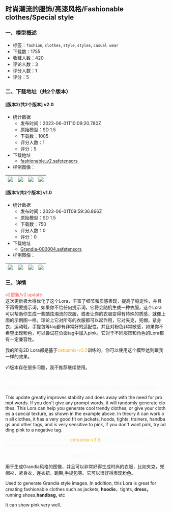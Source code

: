## 时尚潮流的服饰/亮漆风格/Fashionable clothes/Special style
### 一、模型概述

- 标签：`fashion`, `clothes`, `style`, `styles`, `casual wear`
- 下载数：1755
- 收藏人数：420
- 评论人数：3
- 评分人数：1
- 评分：5

### 二、下载地址（共2个版本）

#### [版本2/共2个版本] v2.0

- 统计数据
  - 发布时间：2023-06-01T10:09:20.780Z
  - 原始模型：SD 1.5
  - 下载数：1005
  - 评分人数：1
  - 评分：5
- 下载地址
  - [fashionable_v2.safetensors](https://civitai.com/api/download/models/86879)
- 样例图像：

| <img src="https://image.civitai.com/xG1nkqKTMzGDvpLrqFT7WA/b8310a2b-b52b-46ff-b672-ae404e089f18/width=450/991255.jpeg" /> | <img src="https://image.civitai.com/xG1nkqKTMzGDvpLrqFT7WA/12c4163f-fb71-4309-98f0-713fc842f05c/width=450/991224.jpeg" /> | <img src="https://image.civitai.com/xG1nkqKTMzGDvpLrqFT7WA/e6b5b526-5717-4c65-b930-5ac9b06b563c/width=450/991242.jpeg" /> | <img src="https://image.civitai.com/xG1nkqKTMzGDvpLrqFT7WA/33a096b9-1c49-4591-9487-d7192d13ba55/width=450/991238.jpeg" /> |
| ---- | ---- | ---- | ---- |

#### [版本1/共2个版本] v1.0

- 统计数据
  - 发布时间：2023-06-01T09:59:36.866Z
  - 原始模型：SD 1.5
  - 下载数：750
  - 评分人数：0
  - 评分：0
- 下载地址
  - [Grandia-000004.safetensors](https://civitai.com/api/download/models/80123)
- 样例图像：

| <img src="https://image.civitai.com/xG1nkqKTMzGDvpLrqFT7WA/68d88293-df6e-49d1-b1d3-8488e883bdfd/width=450/899465.jpeg" /> | <img src="https://image.civitai.com/xG1nkqKTMzGDvpLrqFT7WA/857f9c44-37e0-457a-8d18-dfdb9f036ac1/width=450/899462.jpeg" /> | <img src="https://image.civitai.com/xG1nkqKTMzGDvpLrqFT7WA/6e3c98c0-61e4-4eca-9b90-feaff6f8dc9d/width=450/899463.jpeg" /> | <img src="https://image.civitai.com/xG1nkqKTMzGDvpLrqFT7WA/9be08fea-4d41-41a6-acf7-434409ba906a/width=450/899466.jpeg" /> |
| ---- | ---- | ---- | ---- |


### 三、详情
<p><span style="color:rgb(250, 82, 82)">v2更新/v2</span><strong><span style="color:rgb(250, 82, 82)"> </span></strong><span style="color:rgb(250, 82, 82)">update</span><br />这次更新极大得优化了这个Lora，丰富了细节和质感表现，提高了稳定性，并且不再需要提示词，如果你不给任何提示词，它将会随机生成一种衣服，这个Lora可以帮助你生成一些酷炫潮流的衣服，或者让你的衣服变得有特殊的质感，就像上面的示例图一样。理论上它对所有的衣服都可以起作用，它对夹克，兜帽，紧身衣，运动鞋，手提包等tag都有非常好的适配性，并且对粉色非常敏感，如果你不希望出现粉色，可以尝试在负面tag中加入pink。它对于不同服饰和角色的Lora都有一定兼容性。</p><p>我的所有2D Lora都是基于<span style="color:rgb(250, 176, 5)">cetusmix-v3.5</span>训练的，你可以使用这个模型达到跟我一样的效果。</p><p>v1版本存在很多问题，我不推荐继续使用。</p><p></p><p><span style="color:rgb(245, 247, 250)">This is a significant update over the V1 </span></p><p><span style="color:rgb(245, 247, 250)">I don't recommend using the v1 version because it has a lot of problems</span></p><p>This update greatly improves stability and does away with the need for prompt words. If you don't give any prompt words, it will randomly generate clothes. This Lora can help you generate cool trendy clothes, or give your clothes a special texture, as shown in the example above. In theory it can work on all clothes, it has a very good fit on jackets, hoods, tights, trainers, handbags and other tags, and is very sensitive to pink, if you don't want pink, try adding pink to a negative tag.</p><p><span style="color:rgb(245, 247, 250)">All of my 2DLora are based on </span><span style="color:rgb(250, 176, 5)">cetusmix-v3.5</span><span style="color:rgb(245, 247, 250)"> training, you can use this model to achieve the same results as me</span></p><p><span style="color:rgb(245, 247, 250)">—————————————— v1分割线（Below is the old content）</span></p><p>用于生成Grandia风格的图像，并且可以非常好得生成时尚的衣服，比如夹克，兜帽衫，紧身衣，连衣裙，跑鞋,手提包等。它可以很好得表现粉色。</p><p>Used to generate Grandia style images. In addition, this Lora is great for creating fashionable clothes such as jackets, <strong>hoodie</strong>，tights, <strong>dress，</strong>running shoes,<strong>handbag,</strong> etc</p><p>It can show pink very well.</p>